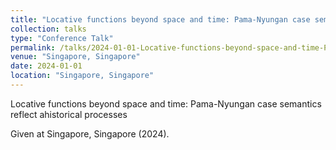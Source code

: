 ```yaml
---
title: "Locative functions beyond space and time: Pama-Nyungan case semantics reflect ahistorical processes"
collection: talks
type: "Conference Talk"
permalink: /talks/2024-01-01-Locative-functions-beyond-space-and-time-Pama-Nyun
venue: "Singapore, Singapore"
date: 2024-01-01
location: "Singapore, Singapore"
---
```


Locative functions beyond space and time: Pama-Nyungan case semantics reflect ahistorical processes

Given at Singapore, Singapore (2024).
